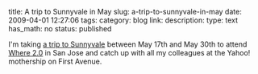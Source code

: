 title: A trip to Sunnyvale in May
slug: a-trip-to-sunnyvale-in-may
date: 2009-04-01 12:27:06
tags: 
category: blog
link: 
description: 
type: text
has_math: no
status: published

I'm taking [a trip to Sunnyvale](http://dplr.it/guest/c2c36d6377e7770c7aa9 "http://dplr.it/guest/c2c36d6377e7770c7aa9") between May 17th and May 30th to attend [Where 2.0](http://en.oreilly.com/where2009/ "http://en.oreilly.com/where2009/") in San Jose and catch up with all my colleagues at the Yahoo! mothership on First Avenue.




